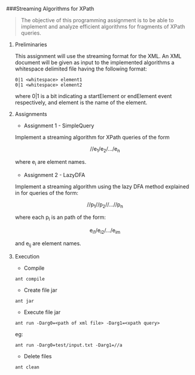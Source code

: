 ###Streaming Algorithms for XPath

> The objective of this programming assignment is to be able to implement and analyze efficient algorithms for fragments of XPath queries. 

1. Preliminaries	This assignment will use the streaming format for the XML. An XML document will be given as input to the implemented algorithms a whitespace delimited file having the following format:
	
	```
	0|1 <whitespace> element1  	0|1 <whitespace> element2
  	```
  	where 0|1 is a bit indicating a startElement or endElement event respectively, and element is the name of the element.2. Assignments	* Assignment 1 - SimpleQuery
	
	Implement a streaming algorithm for XPath queries of the form 

	<p style="text-align: center;">//e<sub>1</sub>/e<sub>2</sub>/.../e<sub>n</sub></p>
		
	where e<sub>i</sub> are element names.	
	* Assignment 2 - LazyDFA

	Implement a streaming algorithm using the lazy DFA method explained in for queries of the form: 
	<p style="text-align: center;">//p<sub>1</sub>//p<sub>2</sub>//...//p<sub>n</sub></p>	where each p<sub>i</sub> is an path of the form:
	<p style="text-align: center;">e<sub>i1</sub>/e<sub>i2</sub>/.../e<sub>im</sub></p>
	and e<sub>ij</sub> are element names.
	
3. Execution
	* Compile 
	
	```
	ant compile
	```
	
	* Create file jar

	```
	ant jar
	```
	
	* Execute file jar

	```
	ant run -Darg0=<path of xml file> -Darg1=<xpath query>
	```
	
	eg:
	
	```
	ant run -Darg0=test/input.txt -Darg1=//a
	```
	
	* Delete files
	
	```
	ant clean
	```